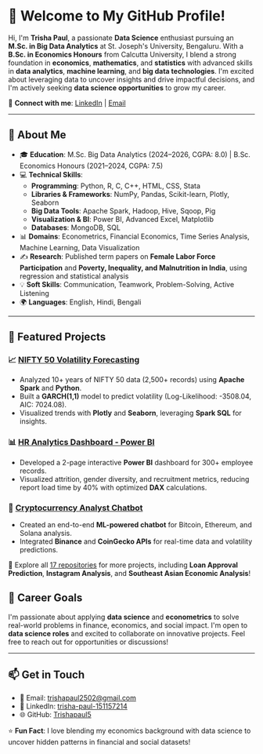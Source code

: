 # 👋 Welcome to My GitHub Profile! 

Hi, I'm **Trisha Paul**, a passionate **Data Science** enthusiast pursuing an **M.Sc. in Big Data Analytics** at St. Joseph's University, Bengaluru. With a **B.Sc. in Economics Honours** from Calcutta University, I blend a strong foundation in **economics**, **mathematics**, and **statistics** with advanced skills in **data analytics**, **machine learning**, and **big data technologies**. I'm excited about leveraging data to uncover insights and drive impactful decisions, and I'm actively seeking **data science opportunities** to grow my career.

🔗 **Connect with me**: [LinkedIn](https://linkedin.com/in/trisha-paul-151157214) | [Email](mailto:trishapaul2502@gmail.com)

---

## 🚀 About Me
- 🎓 **Education**: M.Sc. Big Data Analytics (2024–2026, CGPA: 8.0) | B.Sc. Economics Honours (2021–2024, CGPA: 7.5)
- 💻 **Technical Skills**: 
  - **Programming**: Python, R, C, C++, HTML, CSS, Stata
  - **Libraries & Frameworks**: NumPy, Pandas, Scikit-learn, Plotly, Seaborn
  - **Big Data Tools**: Apache Spark, Hadoop, Hive, Sqoop, Pig
  - **Visualization & BI**: Power BI, Advanced Excel, Matplotlib
  - **Databases**: MongoDB, SQL
- 📊 **Domains**: Econometrics, Financial Economics, Time Series Analysis, Machine Learning, Data Visualization
- ✍️ **Research**: Published term papers on **Female Labor Force Participation** and **Poverty, Inequality, and Malnutrition in India**, using regression and statistical analysis
- 💡 **Soft Skills**: Communication, Teamwork, Problem-Solving, Active Listening
- 🌍 **Languages**: English, Hindi, Bengali

---

## 🌟 Featured Projects

### 📈 [NIFTY 50 Volatility Forecasting](https://github.com/Trishapaul5/nifty50_volatility_forecasting)
- Analyzed 10+ years of NIFTY 50 data (2,500+ records) using **Apache Spark** and **Python**.
- Built a **GARCH(1,1)** model to predict volatility (Log-Likelihood: -3508.04, AIC: 7024.08).
- Visualized trends with **Plotly** and **Seaborn**, leveraging **Spark SQL** for insights.

### 📊 [HR Analytics Dashboard - Power BI](https://github.com/Trishapaul5/HR-Analytics-Dashboard--POWERBI)
- Developed a 2-page interactive **Power BI** dashboard for 300+ employee records.
- Visualized attrition, gender diversity, and recruitment metrics, reducing report load time by 40% with optimized **DAX** calculations.

### 💸 [Cryptocurrency Analyst Chatbot](https://github.com/Trishapaul5)
- Created an end-to-end **ML-powered chatbot** for Bitcoin, Ethereum, and Solana analysis.
- Integrated **Binance** and **CoinGecko APIs** for real-time data and volatility predictions.


🔎 Explore all [17 repositories](https://github.com/Trishapaul5?tab=repositories) for more projects, including **Loan Approval Prediction**, **Instagram Analysis**, and **Southeast Asian Economic Analysis**!


## 🎯 Career Goals
I'm passionate about applying **data science** and **econometrics** to solve real-world problems in finance, economics, and social impact. I'm open to **data science roles** and excited to collaborate on innovative projects. Feel free to reach out for opportunities or discussions!

---

## 📫 Get in Touch
- 📧 Email: [trishapaul2502@gmail.com](mailto:trishapaul2502@gmail.com)
- 🔗 LinkedIn: [trisha-paul-151157214](https://linkedin.com/in/trisha-paul-151157214)
- 🌐 GitHub: [Trishapaul5](https://github.com/Trishapaul5)

⭐️ **Fun Fact**: I love blending my economics background with data science to uncover hidden patterns in financial and social datasets!
